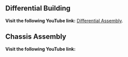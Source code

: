 ## Differential Building
**Visit the following YouTube link:** [Differential Assembly](https://youtu.be/wBKvdf76l_8?si=xTCuxnM3gSAiyvXd).

## Chassis Assembly
**Visit the following YouTube link:**
